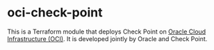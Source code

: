 # oci-check-point
This is a Terraform module that deploys Check Point on [Oracle Cloud Infrastructure (OCI)](https://cloud.oracle.com/en_US/cloud-infrastructure).  It is developed jointly by Oracle and Check Point.

